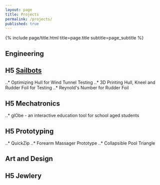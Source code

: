 ```yaml
---
layout: page
title: Projects
permalink: /projects/
published: true
---
```


<div class="page" markdown="1">

{% include page/title.html title=page.title subtitle=page_subtitle %}
## Engineering

## H5 [Sailbots](https://ubcsailbot.org/)
..* Optimizing Hull for Wind Tunnel Testing
..* 3D Printing Hull, Kneel and Rudder Foil for Testing
..* Reynold's Number for Rudder Foil

## H5 Mechatronics
..* glObe - an interactive education tool for school aged students

## H5 Prototyping
..* QuickZip
..* Forearm Massager Prototype
..* Collapsible Pool Triangle

## Art and Design

## H5 Jewlery

</div>
